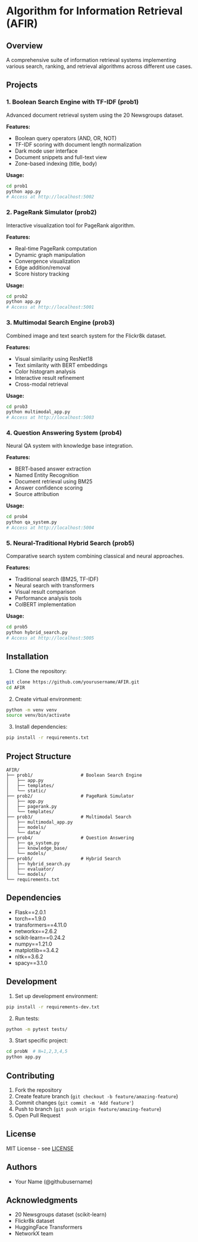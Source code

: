 # Algorithm for Information Retrieval (AFIR)

## Overview
A comprehensive suite of information retrieval systems implementing various search, ranking, and retrieval algorithms across different use cases.

## Projects

### 1. Boolean Search Engine with TF-IDF (prob1)
Advanced document retrieval system using the 20 Newsgroups dataset.

**Features:**
- Boolean query operators (AND, OR, NOT)
- TF-IDF scoring with document length normalization
- Dark mode user interface
- Document snippets and full-text view
- Zone-based indexing (title, body)

**Usage:**
```bash
cd prob1
python app.py
# Access at http://localhost:5002
```

### 2. PageRank Simulator (prob2)
Interactive visualization tool for PageRank algorithm.

**Features:**
- Real-time PageRank computation
- Dynamic graph manipulation
- Convergence visualization
- Edge addition/removal
- Score history tracking

**Usage:**
```bash
cd prob2
python app.py
# Access at http://localhost:5001
```

### 3. Multimodal Search Engine (prob3)
Combined image and text search system for the Flickr8k dataset.

**Features:**
- Visual similarity using ResNet18
- Text similarity with BERT embeddings
- Color histogram analysis
- Interactive result refinement
- Cross-modal retrieval

**Usage:**
```bash
cd prob3
python multimodal_app.py
# Access at http://localhost:5003
```

### 4. Question Answering System (prob4)
Neural QA system with knowledge base integration.

**Features:**
- BERT-based answer extraction
- Named Entity Recognition
- Document retrieval using BM25
- Answer confidence scoring
- Source attribution

**Usage:**
```bash
cd prob4
python qa_system.py
# Access at http://localhost:5004
```

### 5. Neural-Traditional Hybrid Search (prob5)
Comparative search system combining classical and neural approaches.

**Features:**
- Traditional search (BM25, TF-IDF)
- Neural search with transformers
- Visual result comparison
- Performance analysis tools
- ColBERT implementation

**Usage:**
```bash
cd prob5
python hybrid_search.py
# Access at http://localhost:5005
```

## Installation

1. Clone the repository:
```bash
git clone https://github.com/yourusername/AFIR.git
cd AFIR
```

2. Create virtual environment:
```bash
python -m venv venv
source venv/bin/activate
```

3. Install dependencies:
```bash
pip install -r requirements.txt
```

## Project Structure
```
AFIR/
├── prob1/                  # Boolean Search Engine
│   ├── app.py
│   ├── templates/
│   └── static/
├── prob2/                  # PageRank Simulator
│   ├── app.py
│   ├── pagerank.py
│   └── templates/
├── prob3/                  # Multimodal Search
│   ├── multimodal_app.py
│   ├── models/
│   └── data/
├── prob4/                  # Question Answering
│   ├── qa_system.py
│   ├── knowledge_base/
│   └── models/
├── prob5/                  # Hybrid Search
│   ├── hybrid_search.py
│   ├── evaluator/
│   └── models/
└── requirements.txt
```

## Dependencies
- Flask==2.0.1
- torch==1.9.0
- transformers==4.11.0
- networkx==2.6.2
- scikit-learn==0.24.2
- numpy==1.21.0
- matplotlib==3.4.2
- nltk==3.6.2
- spacy==3.1.0

## Development

1. Set up development environment:
```bash
pip install -r requirements-dev.txt
```

2. Run tests:
```bash
python -m pytest tests/
```

3. Start specific project:
```bash
cd probN  # N=1,2,3,4,5
python app.py
```

## Contributing
1. Fork the repository
2. Create feature branch (`git checkout -b feature/amazing-feature`)
3. Commit changes (`git commit -m 'Add feature'`)
4. Push to branch (`git push origin feature/amazing-feature`)
5. Open Pull Request

## License
MIT License - see [LICENSE](LICENSE)

## Authors
- Your Name (@githubusername)

## Acknowledgments
- 20 Newsgroups dataset (scikit-learn)
- Flickr8k dataset
- HuggingFace Transformers
- NetworkX team
